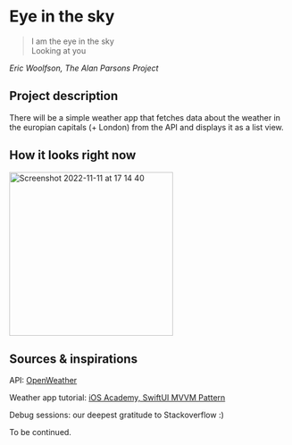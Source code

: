 # Eye in the sky

> I am the eye in the sky  
> Looking at you  

*Eric Woolfson, The Alan Parsons Project*   

## Project description
There will be a simple weather app that fetches data about the weather in the europian capitals (+ London) from the API and displays it as a list view. 

## How it looks right now

<img width="293" alt="Screenshot 2022-11-11 at 17 14 40" src="https://user-images.githubusercontent.com/45575272/201394261-40f6bc33-ab2b-454b-9d8c-0bdd9ea9b27b.png">

## Sources & inspirations

API: [OpenWeather](https://openweathermap.org/api)

Weather app tutorial: [iOS Academy, SwiftUI MVVM Pattern](https://www.youtube.com/watch?v=ak8x-p-q8tU)

Debug sessions: our deepest gratitude to Stackoverflow :)

To be continued.
